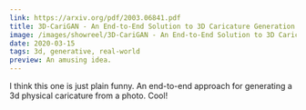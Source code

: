 ```yaml
---
link: https://arxiv.org/pdf/2003.06841.pdf
title: 3D-CariGAN - An End-to-End Solution to 3D Caricature Generation from Face Photos
image: /images/showreel/3D-CariGAN - An End-to-End Solution to 3D Caricature Generation from Face Photos.jpg
date: 2020-03-15
tags: 3d, generative, real-world
preview: An amusing idea.
---
```


I think this one is just plain funny. An end-to-end approach for generating a
3d physical caricature from a photo. Cool!
